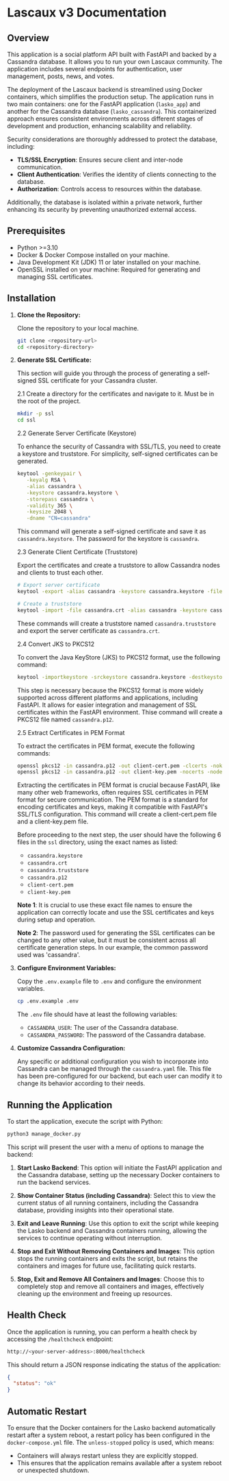 # Lascaux v3 Documentation

## Overview

This application is a social platform API built with FastAPI and backed by a Cassandra database. It allows you to run your own Lascaux community. The application includes several endpoints for authentication, user management, posts, news, and votes.

The deployment of the Lascaux backend is streamlined using Docker containers, which simplifies the production setup. The application runs in two main containers: one for the FastAPI application (`lasko_app`) and another for the Cassandra database (`lasko_cassandra`). This containerized approach ensures consistent environments across different stages of development and production, enhancing scalability and reliability.

Security considerations are thoroughly addressed to protect the database, including:

- **TLS/SSL Encryption**: Ensures secure client and inter-node communication.
- **Client Authentication**: Verifies the identity of clients connecting to the database.
- **Authorization**: Controls access to resources within the database.

Additionally, the database is isolated within a private network, further enhancing its security by preventing unauthorized external access.

## Prerequisites

- Python >=3.10
- Docker & Docker Compose installed on your machine.
- Java Development Kit (JDK) 11 or later installed on your machine.
- OpenSSL installed on your machine: Required for generating and managing SSL certificates.

## Installation

1. **Clone the Repository:**

   Clone the repository to your local machine.

   ```bash
   git clone <repository-url>
   cd <repository-directory>
   ```

2. **Generate SSL Certificate:**

   This section will guide you through the process of generating a self-signed SSL certificate for your Cassandra cluster.
   
   2.1 Create a directory for the certificates and navigate to it. Must be in the root of the project.

   ```bash
   mkdir -p ssl
   cd ssl
   ```

   2.2 Generate Server Certificate (Keystore)

   To enhance the security of Cassandra with SSL/TLS, you need to create a keystore and truststore. For simplicity, self-signed certificates can be generated.
   
   ```bash
   keytool -genkeypair \
      -keyalg RSA \
      -alias cassandra \
      -keystore cassandra.keystore \
      -storepass cassandra \
      -validity 365 \
      -keysize 2048 \
      -dname "CN=cassandra"
   ```
   This command will generate a self-signed certificate and save it as `cassandra.keystore`. The password for the keystore is `cassandra`.

   2.3 Generate Client Certificate (Truststore)

   Export the certificates and create a truststore to allow Cassandra nodes and clients to trust each other.

   ```bash
   # Export server certificate
   keytool -export -alias cassandra -keystore cassandra.keystore -file cassandra.crt -storepass cassandra

   # Create a truststore
   keytool -import -file cassandra.crt -alias cassandra -keystore cassandra.truststore -storepass cassandra -noprompt
   ```
   These commands will create a truststore named `cassandra.truststore` and export the server certificate as `cassandra.crt`.

   2.4 Convert JKS to PKCS12

   To convert the Java KeyStore (JKS) to PKCS12 format, use the following command:

   ```bash
   keytool -importkeystore -srckeystore cassandra.keystore -destkeystore cassandra.p12 -deststoretype PKCS12 -srcstorepass cassandra -deststorepass cassandra
   ```

   This step is necessary because the PKCS12 format is more widely supported across different platforms and applications, including FastAPI. It allows for easier integration and management of SSL certificates within the FastAPI environment. Thise command will create a PKCS12 file named `cassandra.p12`.

   2.5 Extract Certificates in PEM Format

   To extract the certificates in PEM format, execute the following commands:

   ```bash
   openssl pkcs12 -in cassandra.p12 -out client-cert.pem -clcerts -nokeys -passin pass:cassandra
   openssl pkcs12 -in cassandra.p12 -out client-key.pem -nocerts -nodes -passin pass:cassandra
   ```

   Extracting the certificates in PEM format is crucial because FastAPI, like many other web frameworks, often requires SSL certificates in PEM format for secure communication. The PEM format is a standard for encoding certificates and keys, making it compatible with FastAPI's SSL/TLS configuration. This command will create a client-cert.pem file and a client-key.pem file.

   Before proceeding to the next step, the user should have the following 6 files in the `ssl` directory, using the exact names as listed:
   - `cassandra.keystore`
   - `cassandra.crt`
   - `cassandra.truststore`
   - `cassandra.p12`
   - `client-cert.pem`
   - `client-key.pem`

   **Note 1**: It is crucial to use these exact file names to ensure the application can correctly locate and use the SSL certificates and keys during setup and operation.

   **Note 2**: The password used for generating the SSL certificates can be changed to any other value, but it must be consistent across all certificate generation steps. In our example, the common password used was 'cassandra'.

3. **Configure Environment Variables:**

   Copy the `.env.example` file to `.env` and configure the environment variables.

   ```bash
   cp .env.example .env
   ```

   The `.env` file should have at least the following variables:
   - `CASSANDRA_USER`: The user of the Cassandra database.
   - `CASSANDRA_PASSWORD`: The password of the Cassandra database.

4. **Customize Cassandra Configuration:**

   Any specific or additional configuration you wish to incorporate into Cassandra can be managed through the `cassandra.yaml` file. This file has been pre-configured for our backend, but each user can modify it to change its behavior according to their needs.

## Running the Application

To start the application, execute the script with Python:

```bash
python3 manage_docker.py
```

This script will present the user with a menu of options to manage the backend:

1. **Start Lasko Backend**: This option will initiate the FastAPI application and the Cassandra database, setting up the necessary Docker containers to run the backend services.

2. **Show Container Status (including Cassandra)**: Select this to view the current status of all running containers, including the Cassandra database, providing insights into their operational state.

3. **Exit and Leave Running**: Use this option to exit the script while keeping the Lasko backend and Cassandra containers running, allowing the services to continue operating without interruption.

4. **Stop and Exit Without Removing Containers and Images**: This option stops the running containers and exits the script, but retains the containers and images for future use, facilitating quick restarts.

5. **Stop, Exit and Remove All Containers and Images**: Choose this to completely stop and remove all containers and images, effectively cleaning up the environment and freeing up resources.

## Health Check

Once the application is running, you can perform a health check by accessing the `/healthcheck` endpoint:

```bash
http://<your-server-address>:8000/healthcheck
```

This should return a JSON response indicating the status of the application:

```json
{
  "status": "ok"
}
```

## Automatic Restart

To ensure that the Docker containers for the Lasko backend automatically restart after a system reboot, a restart policy has been configured in the `docker-compose.yml` file. The `unless-stopped` policy is used, which means:

- Containers will always restart unless they are explicitly stopped.
- This ensures that the application remains available after a system reboot or unexpected shutdown.